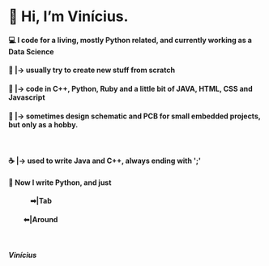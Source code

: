 # 👋 Hi, I’m Vinícius.
#### 💻 I code for a living, mostly Python related, and currently working as a Data Science 
#### 👀 |-> usually try to create new stuff from scratch
#### 🌱 |-> code in C++, Python, Ruby and a little bit of JAVA, HTML, CSS and Javascript
#### 🥽 |-> sometimes design schematic and PCB for small embedded projects, but only as a hobby. <br> <br> <br>
#### ☕ |-> used to write Java and C++, always ending with ';'
#### 🐍 Now I write Python, and just
#### &nbsp;&nbsp;&nbsp;&nbsp;&nbsp;&nbsp;&nbsp;&nbsp;&nbsp;&nbsp;&nbsp;&nbsp; ➡|Tab
#### &nbsp;&nbsp;&nbsp;&nbsp;&nbsp;&nbsp;&nbsp;&nbsp; ⬅|Around <br> <br> <br>

**_Vinícius_**
<!---
vinissaurus/vinissaurus is a ✨ special ✨ repository because its `README.md` (this file) appears on your GitHub profile.
You can click the Preview link to take a look at your changes.
--->

